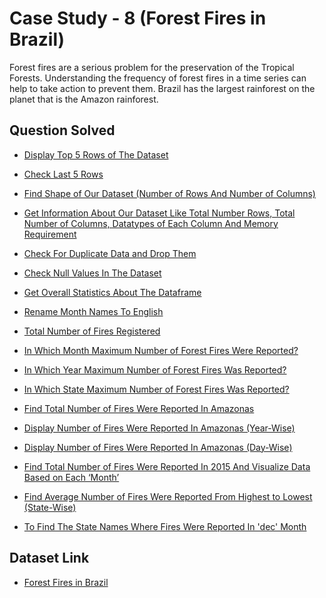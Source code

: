 
# Case Study - 8 (Forest Fires in Brazil)
Forest fires are a serious problem for the preservation of the Tropical Forests. Understanding the frequency of forest fires in a time series can help to take action to prevent them.
Brazil has the largest rainforest on the planet that is the Amazon rainforest.

## Question Solved

 - [Display Top 5 Rows of The Dataset](https://github.com/nirupma2208/Project-on-Data-Analysis-With-Python-Pandas/tree/master/Project%20-%208)
 - [Check Last 5 Rows](https://github.com/nirupma2208/Project-on-Data-Analysis-With-Python-Pandas/tree/master/Project%20-%208)
 - [Find Shape of Our Dataset (Number of Rows And Number of Columns)](https://github.com/nirupma2208/Project-on-Data-Analysis-With-Python-Pandas/tree/master/Project%20-%208)

 - [Get Information About Our Dataset Like Total Number Rows, Total Number of Columns, Datatypes of Each Column And Memory Requirement](https://github.com/nirupma2208/Project-on-Data-Analysis-With-Python-Pandas/tree/master/Project%20-%208)
 - [Check For Duplicate Data and Drop Them](https://github.com/nirupma2208/Project-on-Data-Analysis-With-Python-Pandas/tree/master/Project%20-%208)
 - [Check Null Values In The Dataset](https://github.com/nirupma2208/Project-on-Data-Analysis-With-Python-Pandas/tree/master/Project%20-%208)

 - [Get Overall Statistics About The Dataframe](https://github.com/nirupma2208/Project-on-Data-Analysis-With-Python-Pandas/tree/master/Project%20-%208)
 - [Rename Month Names To English](https://github.com/nirupma2208/Project-on-Data-Analysis-With-Python-Pandas/tree/master/Project%20-%208)
 - [Total Number of Fires Registered](https://github.com/nirupma2208/Project-on-Data-Analysis-With-Python-Pandas/tree/master/Project%20-%208)


 - [In Which Month Maximum Number of Forest Fires Were Reported?](https://github.com/nirupma2208/Project-on-Data-Analysis-With-Python-Pandas/tree/master/Project%20-%208)
 - [ In Which Year Maximum Number of Forest Fires Was Reported?](https://github.com/nirupma2208/Project-on-Data-Analysis-With-Python-Pandas/tree/master/Project%20-%208)
 - [In Which State Maximum Number of Forest Fires Was Reported?](https://github.com/nirupma2208/Project-on-Data-Analysis-With-Python-Pandas/tree/master/Project%20-%208)

  - [Find Total Number of Fires Were Reported In Amazonas](https://github.com/nirupma2208/Project-on-Data-Analysis-With-Python-Pandas/tree/master/Project%20-%208)
 - [Display Number of Fires Were Reported In Amazonas (Year-Wise)](https://github.com/nirupma2208/Project-on-Data-Analysis-With-Python-Pandas/tree/master/Project%20-%208)


 - [Display Number of Fires Were Reported In Amazonas (Day-Wise)](https://github.com/nirupma2208/Project-on-Data-Analysis-With-Python-Pandas/tree/master/Project%20-%208)
 - [Find Total Number of Fires  Were Reported In 2015 And Visualize Data Based on Each ‘Month’](https://github.com/nirupma2208/Project-on-Data-Analysis-With-Python-Pandas/tree/master/Project%20-%208)
 - [Find Average Number of Fires Were Reported From Highest to Lowest (State-Wise)](https://github.com/nirupma2208/Project-on-Data-Analysis-With-Python-Pandas/tree/master/Project%20-%208)

- [To Find The State Names Where Fires Were Reported In 'dec' Month](https://github.com/nirupma2208/Project-on-Data-Analysis-With-Python-Pandas/tree/master/Project%20-%208)


## Dataset Link

- [Forest Fires in Brazil](https://www.kaggle.com/datasets/gustavomodelli/forest-fires-in-brazil)

